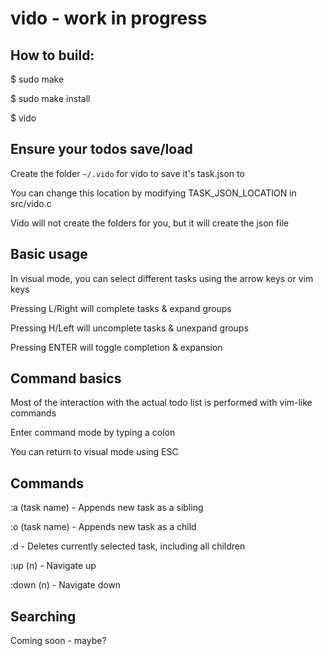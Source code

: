 # vido - work in progress

## How to build:
$ sudo make

$ sudo make install

$ vido

## Ensure your todos save/load
Create the folder `~/.vido` for vido to save it's task.json to

You can change this location by modifying TASK_JSON_LOCATION in src/vido.c

Vido will not create the folders for you, but it will create the json file

## Basic usage
In visual mode, you can select different tasks using the arrow keys or vim keys

Pressing L/Right will complete tasks & expand groups

Pressing H/Left will uncomplete tasks & unexpand groups

Pressing ENTER will toggle completion & expansion

## Command basics
Most of the interaction with the actual todo list is performed with vim-like commands

Enter command mode by typing a colon

You can return to visual mode using ESC

## Commands
:a (task name) - Appends new task as a sibling

:o (task name) - Appends new task as a child

:d - Deletes currently selected task, including all children

:up (n) - Navigate up

:down (n) - Navigate down

## Searching
Coming soon - maybe?

